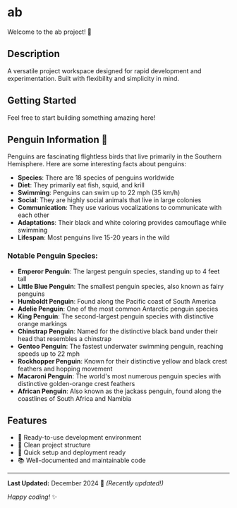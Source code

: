# ab

Welcome to the ab project! 🚀

## Description

A versatile project workspace designed for rapid development and experimentation. Built with flexibility and simplicity in mind.

## Getting Started

Feel free to start building something amazing here!

## Penguin Information 🐧

Penguins are fascinating flightless birds that live primarily in the Southern Hemisphere. Here are some interesting facts about penguins:

- **Species**: There are 18 species of penguins worldwide
- **Diet**: They primarily eat fish, squid, and krill
- **Swimming**: Penguins can swim up to 22 mph (35 km/h)
- **Social**: They are highly social animals that live in large colonies
- **Communication**: They use various vocalizations to communicate with each other
- **Adaptations**: Their black and white coloring provides camouflage while swimming
- **Lifespan**: Most penguins live 15-20 years in the wild

### Notable Penguin Species:
- **Emperor Penguin**: The largest penguin species, standing up to 4 feet tall
- **Little Blue Penguin**: The smallest penguin species, also known as fairy penguins
- **Humboldt Penguin**: Found along the Pacific coast of South America
- **Adelie Penguin**: One of the most common Antarctic penguin species
- **King Penguin**: The second-largest penguin species with distinctive orange markings
- **Chinstrap Penguin**: Named for the distinctive black band under their head that resembles a chinstrap
- **Gentoo Penguin**: The fastest underwater swimming penguin, reaching speeds up to 22 mph
- **Rockhopper Penguin**: Known for their distinctive yellow and black crest feathers and hopping movement
- **Macaroni Penguin**: The world's most numerous penguin species with distinctive golden-orange crest feathers
- **African Penguin**: Also known as the jackass penguin, found along the coastlines of South Africa and Namibia

## Features

- 🔧 Ready-to-use development environment
- 📁 Clean project structure
- 🚀 Quick setup and deployment ready
- 📚 Well-documented and maintainable code

---

**Last Updated:** December 2024 📅 _(Recently updated!)_

*Happy coding!* ✨
